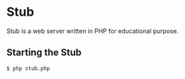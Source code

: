 # Stub
Stub is a web server written in PHP for educational purpose.

## Starting the Stub
```$ php stub.php```